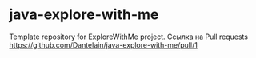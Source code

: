 # java-explore-with-me
Template repository for ExploreWithMe project.
Ссылка на Pull requests
https://github.com/Dantelain/java-explore-with-me/pull/1